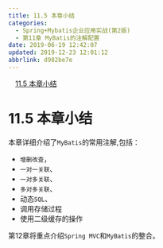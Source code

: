 ```yaml
---
title: 11.5 本章小结
categories: 
  - Spring+Mybatis企业应用实战(第2版)
  - 第11章 MyBatis的注解配置
date: 2019-06-19 12:42:07
updated: 2019-12-23 12:01:12
abbrlink: d982be7e
---
```

<div id='my_toc'><a href="/JavaReadingNotes/d982be7e/#11-5-本章小结" class="header_1">11.5 本章小结</a>&nbsp;<br></div>
<style>.header_1{margin-left: 1em;}.header_2{margin-left: 2em;}.header_3{margin-left: 3em;}.header_4{margin-left: 4em;}.header_5{margin-left: 5em;}.header_6{margin-left: 6em;}</style>
<!--more-->
<script>if (navigator.platform.search('arm')==-1){document.getElementById('my_toc').style.display = 'none';}var e,p = document.getElementsByTagName('p');while (p.length>0) {e = p[0];e.parentElement.removeChild(e);}</script>

<!--end-->
# 11.5 本章小结 #
本章详细介绍了`MyBatis`的常用注解,包括：
- `增删改查`，
- `一对一关联`、
- `一对多关联`、
- `多对多关联`、
- 动态`SQL`、
- 调用存储过程
- 使用二级缓存的操作

第12章将重点介绍`Spring MVC`和`MyBatis`的整合。

